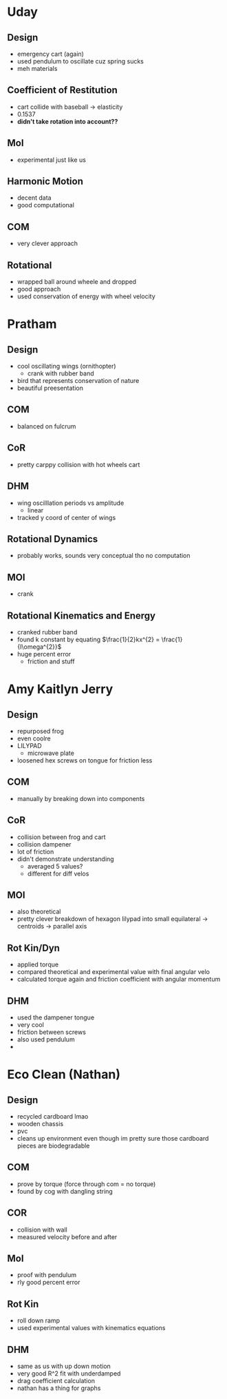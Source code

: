 # Uday

## Design

- emergency cart (again)
- used pendulum to oscillate cuz spring sucks
- meh materials

## Coefficient of Restitution

- cart collide with baseball -> elasticity
- 0.1537
- **didn't take rotation into account??**

## MoI

- experimental just like us

## Harmonic Motion

- decent data
- good computational

## COM

- very clever approach

## Rotational

- wrapped ball around wheele and dropped
- good approach
- used conservation of energy with wheel velocity

# Pratham

## Design

- cool oscillating wings (ornithopter)
	- crank with rubber band
- bird that represents conservation of nature 
- beautiful preesentation

## COM

- balanced on fulcrum

## CoR

- pretty carppy collision with hot wheels cart

## DHM

- wing oscilllation periods vs amplitude
	- linear
- tracked y coord of center of wings

## Rotational Dynamics

- probably works, sounds very conceptual tho no computation

## MOI

- crank

## Rotational Kinematics and Energy

- cranked rubber band
- found k constant by equating $\frac{1}{2}kx^{2} = \frac{1}{I\omega^{2}}$
- huge percent error
	- friction and stuff

# Amy Kaitlyn Jerry

## Design

- repurposed frog
- even coolre
- LILYPAD
	- microwave plate
- loosened hex screws on tongue for friction less

## COM

- manually by breaking down into components

## CoR

- collision between frog and cart
- collision dampener
- lot of friction
- didn't demonstrate understanding
	- averaged 5 values?
	- different for diff velos

## MOI

- also theoretical
- pretty clever breakdown of hexagon lilypad into small equilateral -> centroids -> parallel axis

## Rot Kin/Dyn

- applied torque
- compared theoretical and experimental value with final angular velo
- calculated torque again and friction coefficient with angular momentum

## DHM

- used the dampener tongue
- very cool
- friction between screws
- also used pendulum
- 

# Eco Clean (Nathan)

## Design

- recycled cardboard lmao
- wooden chassis
- pvc
- cleans up environment even though im pretty sure those cardboard pieces are biodegradable

## COM

- prove by torque (force through com = no torque)
- found by cog with dangling string

## COR

- collision with wall
- measured velocity before and after

## MoI

- proof with pendulum
- rly good percent error

## Rot Kin

- roll down ramp
- used experimental values with kinematics equations

## DHM

- same as us with up down motion
- very good R^2 fit with underdamped
- drag coefficient calculation
- nathan has a thing for graphs

